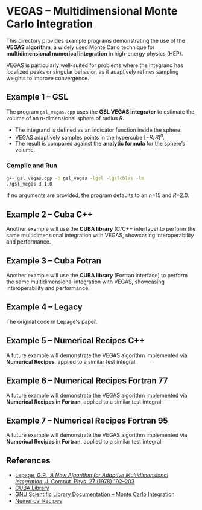 # VEGAS – Multidimensional Monte Carlo Integration

This directory provides example programs demonstrating the use of the **VEGAS algorithm**, a widely used Monte Carlo technique for **multidimensional numerical integration** in high-energy physics (HEP).  

VEGAS is particularly well-suited for problems where the integrand has localized peaks or singular behavior, as it adaptively refines sampling weights to improve convergence.

## Example 1 – GSL

The program `gsl_vegas.cpp` uses the **GSL VEGAS integrator** to estimate the volume of an $n$-dimensional sphere of radius $R$.

* The integrand is defined as an indicator function inside the sphere.
* VEGAS adaptively samples points in the hypercube $[-R, R]^n$.
* The result is compared against the **analytic formula** for the sphere’s volume.

### Compile and Run

```bash
g++ gsl_vegas.cpp -o gsl_vegas -lgsl -lgslcblas -lm
./gsl_vegas 3 1.0
```

If no arguments are provided, the program defaults to an *n*=15 and *R*=2.0.

## Example 2 – Cuba C++

Another example will use the **CUBA library** (C/C++ interface) to perform the same multidimensional integration with VEGAS, showcasing interoperability and performance.

## Example 3 – Cuba Fotran

Another example will use the **CUBA library** (Fortran interface) to perform the same multidimensional integration with VEGAS, showcasing interoperability and performance.

## Example 4 – Legacy

The original code in Lepage's paper.

## Example 5 – Numerical Recipes C++

A future example will demonstrate the VEGAS algorithm implemented via **Numerical Recipes**, applied to a similar test integral.

## Example 6 – Numerical Recipes Fortran 77

A future example will demonstrate the VEGAS algorithm implemented via **Numerical Recipes in Fortran**, applied to a similar test integral.

## Example 7 – Numerical Recipes Fortran 95

A future example will demonstrate the VEGAS algorithm implemented via **Numerical Recipes in Fortran**, applied to a similar test integral.

## References

* [Lepage, G.P., *A New Algorithm for Adaptive Multidimensional Integration*, J. Comput. Phys. 27 (1978) 192–203](https://doi.org/10.1016/0021-9991%2878%2990004-9)
* [CUBA Library](https://feynarts.de/cuba/)
* [GNU Scientific Library Documentation – Monte Carlo Integration](https://www.gnu.org/software/gsl/doc/html/montecarlo.html)
* [Numerical Recipes](http://numerical.recipes/)
